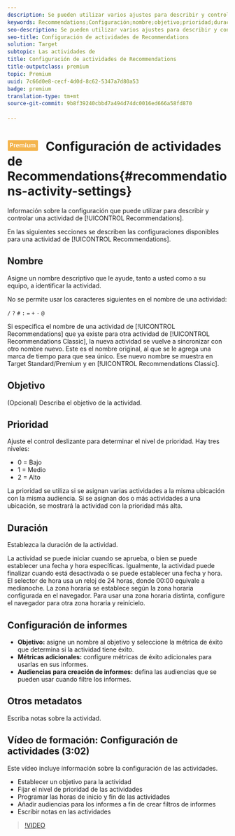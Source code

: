 ```yaml
---
description: Se pueden utilizar varios ajustes para describir y controlar una actividad de Recommendations.
keywords: Recommendations;Configuración;nombre;objetivo;prioridad;duración;configuración de informes;otros metadatos
seo-description: Se pueden utilizar varios ajustes para describir y controlar una actividad de Recommendations.
seo-title: Configuración de actividades de Recommendations
solution: Target
subtopic: Las actividades de
title: Configuración de actividades de Recommendations
title-outputclass: premium
topic: Premium
uuid: 7c66d0e8-cecf-4d0d-8c62-5347a7d80a53
badge: premium
translation-type: tm+mt
source-git-commit: 9b8f39240cbbd7a494d74dc0016ed666a58fd870

---
```



# ![PREMIUM](/help/assets/premium.png) Configuración de actividades de Recommendations{#recommendations-activity-settings}

Información sobre la configuración que puede utilizar para describir y controlar una actividad de [!UICONTROL Recommendations].

En las siguientes secciones se describen las configuraciones disponibles para una actividad de [!UICONTROL Recommendations].

## Nombre

Asigne un nombre descriptivo que le ayude, tanto a usted como a su equipo, a identificar la actividad.

No se permite usar los caracteres siguientes en el nombre de una actividad:

`/`
`?`
`#`
`:`
`=`
`+`
`-`
`@`

Si especifica el nombre de una actividad de [!UICONTROL Recommendations] que ya existe para otra actividad de [!UICONTROL Recommendations Classic], la nueva actividad se vuelve a sincronizar con otro nombre nuevo. Este es el nombre original, al que se le agrega una marca de tiempo para que sea único. Ese nuevo nombre se muestra en Target Standard/Premium y en [!UICONTROL Recommendations Classic].

## Objetivo

(Opcional) Describa el objetivo de la actividad.

## Prioridad

Ajuste el control deslizante para determinar el nivel de prioridad. Hay tres niveles:

* 0 = Bajo
* 1 = Medio
* 2 = Alto

La prioridad se utiliza si se asignan varias actividades a la misma ubicación con la misma audiencia. Si se asignan dos o más actividades a una ubicación, se mostrará la actividad con la prioridad más alta.

## Duración

Establezca la duración de la actividad.

La actividad se puede iniciar cuando se aprueba, o bien se puede establecer una fecha y hora específicas. Igualmente, la actividad puede finalizar cuando está desactivada o se puede establecer una fecha y hora. El selector de hora usa un reloj de 24 horas, donde 00:00 equivale a medianoche. La zona horaria se establece según la zona horaria configurada en el navegador. Para usar una zona horaria distinta, configure el navegador para otra zona horaria y reinícielo.

## Configuración de informes  

* **Objetivo:** asigne un nombre al objetivo y seleccione la métrica de éxito que determina si la actividad tiene éxito.
* **Métricas adicionales:** configure métricas de éxito adicionales para usarlas en sus informes.
* **Audiencias para creación de informes:** defina las audiencias que se pueden usar cuando filtre los informes.

## Otros metadatos

Escriba notas sobre la actividad.

## Vídeo de formación: Configuración de actividades (3:02)

Este vídeo incluye información sobre la configuración de las actividades.

* Establecer un objetivo para la actividad
* Fijar el nivel de prioridad de las actividades
* Programar las horas de inicio y fin de las actividades
* Añadir audiencias para los informes a fin de crear filtros de informes
* Escribir notas en las actividades

>[!VIDEO](https://video.tv.adobe.com/v/17381)
